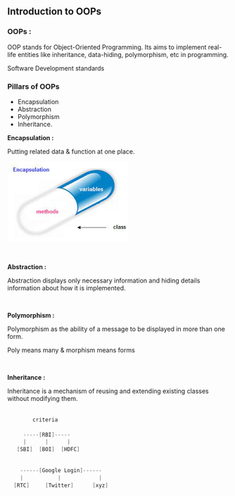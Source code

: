 ## Introduction to OOPs

### OOPs : 

OOP stands for Object-Oriented Programming. Its aims to implement real-life entities like inheritance, data-hiding, polymorphism, etc in programming.

Software Development standards

### Pillars of OOPs

* Encapsulation 
* Abstraction  
* Polymorphism
* Inheritance.

**Encapsulation :** 

Putting related data & function at one place.

![Flowchart](encapsulation.jpg)

<br />

**Abstraction :** 

Abstraction displays only necessary information and hiding details information about how it is implemented.

<br />

**Polymorphism :**

Polymorphism as the ability of a message to be displayed in more than one form.

Poly means many & morphism means forms

<br />

**Inheritance :** 

Inheritance is a mechanism of reusing and extending existing classes without modifying them. 

```cpp
    
        criteria
         
     -----[RBI]-----
     |      |      |
   [SBI]  [BOI]  [HDFC]

```
```cpp

    ------[Google Login]------
    |           |            |
  [RTC]     [Twitter]      [xyz]

```
